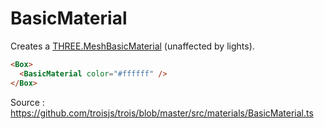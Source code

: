 # BasicMaterial

Creates a [THREE.MeshBasicMaterial](https://threejs.org/docs/#api/en/materials/MeshBasicMaterial) (unaffected by lights).

```html
<Box>
  <BasicMaterial color="#ffffff" />
</Box>
```

Source : https://github.com/troisjs/trois/blob/master/src/materials/BasicMaterial.ts
